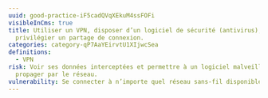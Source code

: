 ```yaml
---
uuid: good-practice-iF5cadQVqXEkuM4ssFOFi
visibleInCms: true
title: Utiliser un VPN, disposer d’un logiciel de sécurité (antivirus),
  privilégier un partage de connexion.
categories: category-qP7AaYEirvtU1XIjwcSea
definitions:
  - VPN
risk: Voir ses données interceptées et permettre à un logiciel malveillant de se
  propager par le réseau.
vulnerability: Se connecter à n’importe quel réseau sans-fil disponible (public ou privé).
---
```

